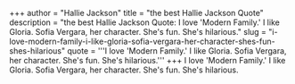 +++
author = "Hallie Jackson"
title = "the best Hallie Jackson Quote"
description = "the best Hallie Jackson Quote: I love 'Modern Family.' I like Gloria. Sofia Vergara, her character. She's fun. She's hilarious."
slug = "i-love-modern-family-i-like-gloria-sofia-vergara-her-character-shes-fun-shes-hilarious"
quote = '''I love 'Modern Family.' I like Gloria. Sofia Vergara, her character. She's fun. She's hilarious.'''
+++
I love 'Modern Family.' I like Gloria. Sofia Vergara, her character. She's fun. She's hilarious.
